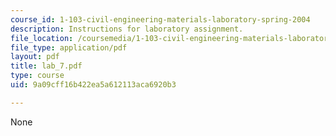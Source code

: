 ```yaml
---
course_id: 1-103-civil-engineering-materials-laboratory-spring-2004
description: Instructions for laboratory assignment.
file_location: /coursemedia/1-103-civil-engineering-materials-laboratory-spring-2004/9a09cff16b422ea5a612113aca6920b3_lab_7.pdf
file_type: application/pdf
layout: pdf
title: lab_7.pdf
type: course
uid: 9a09cff16b422ea5a612113aca6920b3

---
```

None